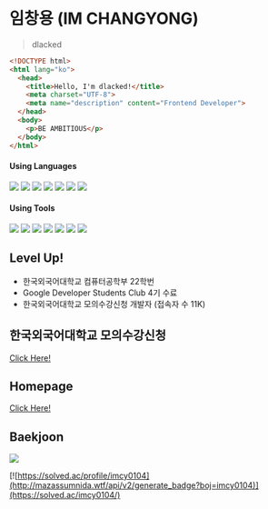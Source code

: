 # 임창용 (IM CHANGYONG)
> dlacked

```html
<!DOCTYPE html>
<html lang="ko">
  <head>
    <title>Hello, I'm dlacked!</title>
    <meta charset="UTF-8">
    <meta name="description" content="Frontend Developer">
  </head>
  <body>
    <p>BE AMBITIOUS</p>
  </body>
</html>
```
#### Using Languages
<img src="https://img.shields.io/badge/Python-black?style=for-the-badge&logo=Python&logoColor=3776AB">
<span><img src="https://img.shields.io/badge/HTML-black?style=for-the-badge&logo=HTML5&logoColor=E34F26"> <img src="https://img.shields.io/badge/CSS-black?style=for-the-badge&logo=CSS3&logoColor=1572B6"> <img src="https://img.shields.io/badge/JavaScript-black?style=for-the-badge&logo=JavaScript&logoColor=F7DF1E"> <img src="https://img.shields.io/badge/TypeScript-black?style=for-the-badge&logo=TypeScript&logoColor=3178C6"> <img src="https://img.shields.io/badge/React.js-black?style=for-the-badge&logo=React&logoColor=61DAFB"> <img src="https://img.shields.io/badge/Next.js-black?style=for-the-badge&logo=Next.js&logoColor=ffffff"></span>

#### Using Tools
<img src="https://img.shields.io/badge/Visual Studio Code-black?style=for-the-badge&logo=Visual Studio Code&logoColor=007ACC"> <img src="https://img.shields.io/badge/Notion-black?style=for-the-badge&logo=Notion&logoColor=ffffff"> <img src="https://img.shields.io/badge/Git-black?style=for-the-badge&logo=Git&logoColor=F05032"> <img src="https://img.shields.io/badge/GitHub-black?style=for-the-badge&logo=GitHub&logoColor=ffffff"> <img src="https://img.shields.io/badge/GitHub Pages-black?style=for-the-badge&logo=GitHub Pages&logoColor=ffffff"> <img src="https://img.shields.io/badge/Slack-black?style=for-the-badge&logo=Slack&logoColor=4A154B"> <img src="https://img.shields.io/badge/google search console-black?style=for-the-badge&logo=googlesearchconsole&logoColor=ffffff">

## Level Up!
<ul>
  <li>한국외국어대학교 컴퓨터공학부 22학번
  <li>Google Developer Students Club 4기 수료
  <li>한국외국어대학교 모의수강신청 개발자 (접속자 수 11K)</li>
</ul>

## 한국외국어대학교 모의수강신청
[Click Here!](https://vsugangpractice.com)

## Homepage
[Click Here!](https://dlacked.github.io)

## Baekjoon
<img src="https://img.shields.io/badge/Using Python-black?style=for-the-badge&logo=Python&logoColor=3776AB">

[![https://solved.ac/profile/imcy0104](http://mazassumnida.wtf/api/v2/generate_badge?boj=imcy0104)](https://solved.ac/imcy0104/)
